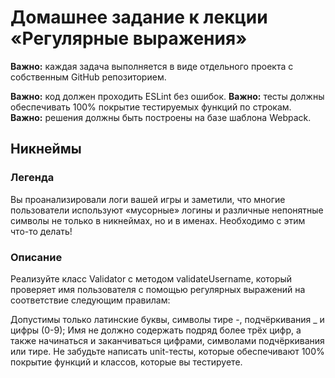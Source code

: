 # Домашнее задание к лекции «Регулярные выражения»
__Важно:__ каждая задача выполняется в виде отдельного проекта с собственным GitHub репозиторием.

__Важно:__ код должен проходить ESLint без ошибок.
__Важно:__ тесты должны обеспечивать 100% покрытие тестируемых функций по строкам.
__Важно:__ решения должны быть построены на базе шаблона Webpack.

## Никнеймы
### Легенда
Вы проанализировали логи вашей игры и заметили, что многие пользователи используют «мусорные» логины и различные непонятные символы не только в никнеймах, но и в именах. Необходимо с этим что-то делать!

### Описание
Реализуйте класс Validator с методом validateUsername, который проверяет имя пользователя с помощью регулярных выражений на соответствие следующим правилам:

Допустимы только латинские буквы, символы тире -, подчёркивания _ и цифры (0-9);
Имя не должно содержать подряд более трёх цифр, а также начинаться и заканчиваться цифрами, символами подчёркивания или тире.
Не забудьте написать unit-тесты, которые обеспечивают 100% покрытие функций и классов, которые вы тестируете.